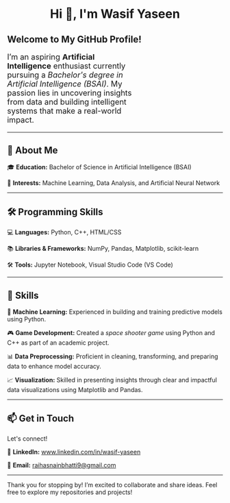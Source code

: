 <h1 align="center">Hi 👋, I'm Wasif Yaseen</h1>
  <h2>Welcome to My GitHub Profile!</h2>
       <p style="max-width: 60%; font-size: 18px;">
        I’m an aspiring <strong>Artificial Intelligence</strong> enthusiast currently pursuing a 
        <em>Bachelor's degree in Artificial Intelligence (BSAI)</em>. My passion lies in uncovering insights from data and 
        building intelligent systems that make a real-world impact.
    </p>
            
   <hr>
   <h2>🌟 About Me</h2>
        <p>🎓 <strong>Education:</strong> Bachelor of Science in Artificial Intelligence (BSAI)</p>
        <p>🤖 <strong>Interests:</strong> Machine Learning, Data Analysis, and Artificial Neural Network</p>
    </div>
       <hr>
  <h2>🛠 Programming Skills</h2>
   <p>💻 <strong>Languages:</strong> Python, C++, HTML/CSS</p>
    <p>📚 <strong>Libraries & Frameworks:</strong> NumPy, Pandas, Matplotlib, scikit-learn</p>
    <p>🛠 <strong>Tools:</strong> Jupyter Notebook, Visual Studio Code (VS Code)</p>
       <hr>
     <h2>🚀 Skills</h2>
        <p>🤖 <strong>Machine Learning:</strong> Experienced in building and training predictive models using Python.</p>
        <p>🎮 <strong>Game Development:</strong> Created a <em>space shooter game</em> using Python and C++ as part of an academic project.</p>
        <p>📊 <strong>Data Preprocessing:</strong> Proficient in cleaning, transforming, and preparing data to enhance model accuracy.</p>
        <p>📈 <strong>Visualization:</strong> Skilled in presenting insights through clear and impactful data visualizations using Matplotlib and Pandas.</p>
           <hr>
      <h2>📫 Get in Touch</h2>
        <p>Let's connect!</p>
        <p>💼 <strong>LinkedIn:</strong> <a href="www.linkedin.com/in/wasif-yaseen" target="_blank">www.linkedin.com/in/wasif-yaseen</a></p>
        <p>📧 <strong>Email:</strong> <a href="mailto: raihasnainbhatti9@gmail.com"> raihasnainbhatti9@gmail.com</a></p>
        <hr>
        <p>Thank you for stopping by! I’m excited to collaborate and share ideas. Feel free to explore my repositories and projects!</p>
